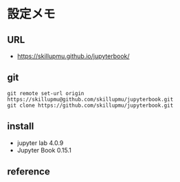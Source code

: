 # 設定メモ

## URL
  - https://skillupmu.github.io/jupyterbook/


## git
``` 
git remote set-url origin https://skillupmu@github.com/skillupmu/jupyterbook.git
git clone https://github.com/skillupmu/jupyterbook.git
```


## install
 - jupyter lab 4.0.9
 - Jupyter Book 0.15.1


## reference
